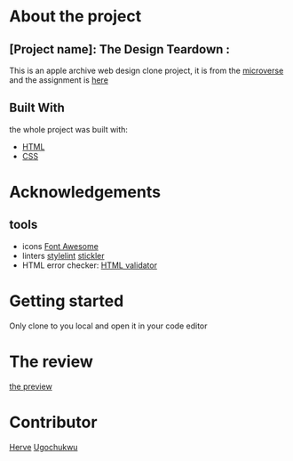 # About the project

  ## [Project name]: The Design Teardown :


  This is an apple archive web design clone project, it is from the [microverse](https://www.microverse.org/) and the assignment is [here](https://www.theodinproject.com/courses/html5-and-css3/lessons/design-teardown)

## Built With

the whole project was built with:
* [HTML](https://www.w3schools.com/html/html_intro.asp)
* [CSS](https://www.w3schools.com/css/)

# Acknowledgements
## tools
* icons
[Font Awesome](https://fontawesome.com/)
* linters
[stylelint](https://stylelint.io/)
[stickler](https://stickler-ci.com/)
* HTML error checker:
[HTML validator](https://validator.w3.org/nu/#file)
# Getting started
Only clone to you local and open it in your code editor
# The review
[the preview](https://muhenge.github.io/Design-Teardown/index.html)

# Contributor
[Herve](https://github.com/muhenge)
[Ugochukwu](https://github.com/ugochukwuomeje)
